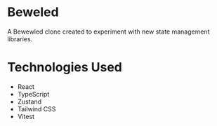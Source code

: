 # Beweled

A Bewewled clone created to experiment with new state management libraries.

# Technologies Used

* React
* TypeScript
* Zustand
* Tailwind CSS
* Vitest
